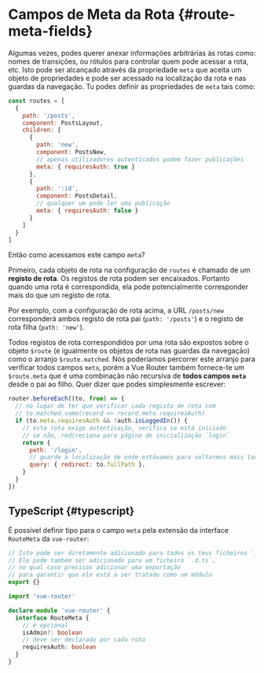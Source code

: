 # Campos de Meta da Rota {#route-meta-fields}

<VueSchoolLink
  href="https://vueschool.io/lessons/route-meta-fields"
  title="Aprenda a usar os campos de meta da rota"
/>

Algumas vezes, podes querer anexar informações arbitrárias às rotas como: nomes de transições, ou rótulos para controlar quem pode acessar a rota, etc. Isto pode ser alcançado através da propriedade `meta` que aceita um objeto de propriedades e pode ser acessado na localização da rota e nas guardas da navegação. Tu podes definir as propriedades de `meta` tais como:

```js
const routes = [
  {
    path: '/posts',
    component: PostsLayout,
    children: [
      {
        path: 'new',
        component: PostsNew,
        // apenas utilizadores autenticados podem fazer publicações
        meta: { requiresAuth: true }
      },
      {
        path: ':id',
        component: PostsDetail,
        // qualquer um pode ler uma publicação
        meta: { requiresAuth: false }
      }
    ]
  }
]
```

Então como acessamos este campo `meta`?

<!-- TODO: the explanation about route records should be explained before and things should be moved here -->

Primeiro, cada objeto de rota na configuração de `routes` é chamado de um **registo de rota**. Os registos de rota podem ser encaixados. Portanto quando uma rota é correspondida, ela pode potencialmente corresponder mais do que um registo de rota.

Por exemplo, com a configuração de rota acima, a URL `/posts/new` corresponderá ambos registo de rota pai (`path: '/posts'`) e o registo de rota filha (`path: 'new'`).

Todos registos de rota correspondidos por uma rota são expostos sobre o objeto `$route` (e igualmente os objetos de rota nas guardas da navegação) como o arranjo `$route.matched`. Nós poderíamos percorrer este arranjo para verificar todos campos `meta`, porém a Vue Router também fornece-te um `$route.meta` que é uma combinação não recursiva de **todos campos `meta`** desde o pai ao filho. Quer dizer que podes simplesmente escrever:

```js
router.beforeEach((to, from) => {
  // no lugar de ter que verificar cada registo de rota com
  // to.matched.some(record => record.meta.requiresAuth)
  if (to.meta.requiresAuth && !auth.isLoggedIn()) {
    // esta rota exige autenticação, verifica se está iniciado
    // se não, redireciona para página de inicialização `login`
    return {
      path: '/login',
      // guarde a localização de onde estávamos para voltarmos mais tarde
      query: { redirect: to.fullPath },
    }
  }
})
```

## TypeScript {#typescript}

É possível definir tipo para o campo `meta` pela extensão da interface `RouteMeta` da `vue-router`:

```ts
// Isto pode ser diretamente adicionado para todos os teus ficheiros `.ts` como `router.ts`
// Ele pode também ser adicionado para um ficheiro `.d.ts`,
// no qual caso precisas adicionar uma exportação
// para garantir que ele está a ser tratado como um módulo
export {}

import 'vue-router'

declare module 'vue-router' {
  interface RouteMeta {
    // é opcional
    isAdmin?: boolean
    // deve ser declarado por cada rota
    requiresAuth: boolean
  }
}
```
